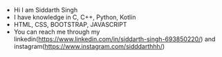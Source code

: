 - Hi I am Siddarth Singh
- I have knowledge in C, C++, Python, Kotlin 
- HTML, CSS, BOOTSTRAP, JAVASCRIPT
- You can reach me through my linkedin(https://www.linkedin.com/in/siddarth-singh-693850220/) and instagram(https://www.instagram.com/sidddarthhh/) 

<!---
siddarthsingh24/siddarthsingh24 is a ✨ special ✨ repository because its `README.md` (this file) appears on your GitHub profile.
You can click the Preview link to take a look at your changes.
--->
